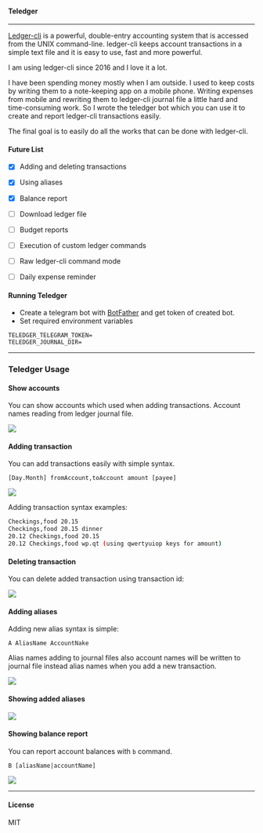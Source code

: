 #### Teledger

----

[Ledger-cli](https://www.ledger-cli.org/) is a powerful, double-entry accounting system that is accessed from the UNIX command-line. 
ledger-cli keeps account transactions in a simple text file and it is easy to use, fast and more powerful.

I am using ledger-cli since 2016 and I love it a lot. 

I have been spending money mostly when I am outside. I used to keep costs by writing them to a note-keeping app on a mobile phone. 
Writing expenses from mobile and rewriting them to ledger-cli journal file a little hard and time-consuming work. So I wrote the teledger bot which you can use it to create and report ledger-cli transactions easily.

The final goal is to easily do all the works that can be done with ledger-cli.

#### Future List

- [x] Adding and deleting transactions
- [x] Using aliases
- [x] Balance report
- [ ] Download ledger file
- [ ] Budget reports
- [ ] Execution of custom ledger commands
- [ ] Raw ledger-cli command mode
- [ ] Daily expense reminder


#### Running Teledger

- Create a telegram bot with [BotFather](http://t.me/BotFather) and get token of created bot.
- Set required environment variables
```
TELEDGER_TELEGRAM_TOKEN=
TELEDGER_JOURNAL_DIR=
```

----

### Teledger Usage

#### Show accounts

You can show accounts which used when adding transactions.
Account names reading from ledger journal file.

![](https://user-images.githubusercontent.com/823338/75116846-5e3a4800-567d-11ea-84b7-b22c1a22ed69.jpeg)

#### Adding transaction

You can add transactions easily with simple syntax.

`[Day.Month] fromAccount,toAccount amount [payee]`

![](https://user-images.githubusercontent.com/823338/75116981-9f7f2780-567e-11ea-98c8-faf2cd8c45ae.jpeg)


Adding transaction syntax examples:

```bash
Checkings,food 20.15
Checkings,food 20.15 dinner
20.12 Checkings,food 20.15
20.12 Checkings,food wp.qt (using qwertyuiop keys for amount)
```

#### Deleting transaction

You can delete added transaction using transaction id:

![](https://user-images.githubusercontent.com/823338/75117104-a22e4c80-567f-11ea-88b8-aadcb85d8992.jpeg)

#### Adding aliases

Adding new alias syntax is simple: 

```A AliasName AccountNake```

Alias names adding to journal files also account names will be written to journal file instead alias names when you add a new transaction.   

![](https://user-images.githubusercontent.com/823338/75117181-457f6180-5680-11ea-9207-a287350433df.jpeg)

#### Showing added aliases

![](https://user-images.githubusercontent.com/823338/75117161-f5a09a80-567f-11ea-8141-bebf952b9bdd.jpeg)


#### Showing balance report

You can report account balances with `b` command.

```
B [aliasName|accountName]
```

![](https://user-images.githubusercontent.com/823338/75117510-14ecf700-5683-11ea-971b-40324d2d9c5b.jpeg)


----

#### License

MIT
